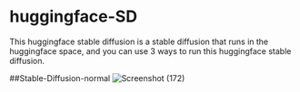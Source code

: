 # huggingface-SD
This huggingface stable diffusion is a stable diffusion that runs in the huggingface space, and you can use 3 ways to run this huggingface stable diffusion.

##Stable-Diffusion-normal
![Screenshot (172)](https://github.com/vorstcavry/huggingface-Stable-Diffusion/assets/110011280/8d0a2b27-a3a9-4d53-8c09-730f8d64464a)

